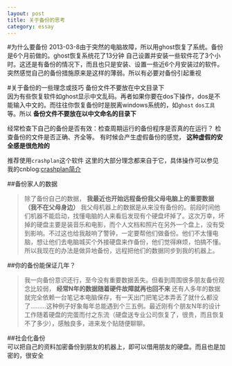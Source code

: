 ```yaml
--- 
layout: post
title: 关于备份的思考
category: essay
--- 
```


#为什么要备份
2013-03-8由于突然的电脑故障，所以用ghost恢复了系统。备份是6个月前做的。ghost恢复系统花了13分钟 自己设置并安装一些软件花了3个小时。这还是有备份的情况下，而且也只是安装、设置一些近6个月安装过的软件。突然感觉自己的备份措施原来是这样的薄弱。所以有必要对备份引起重视

#关于备份的一些理念或技巧
备份文件不要放在中文目录下  
因为有些恢复软件如ghost显示中文乱码。再者如果你要在dos下操作，dos是不能输入中文的。而往往你恢复备份时是脱离windows系统的，如`ghost` `dos工具`等。所以 **备份文件不要放在以中文命名的目录下**

经常检查下自己的备份是否有效：检查周期运行的备份程序是否真的在运行？ 检查备份的文件是否正确、齐全等。 有时候会产生虚假备份的感觉， **这种虚假的安全感是很危险的**

推荐使用`crashplan`这个软件 这里的大部分理念都来自于它，具体操作可以参见 我的cnblog:[crashplan简介](http://www.cnblogs.com/mang/archive/2013/02/21/2920862.html)

##备份家人的数据
>除了备份自己的数据，  **我最近也开始远程备份我父母电脑上的重要数据（我不在父母身边）**  我父母机器上的数据是从来没有备份的。前段时间他们机器不能启动，找懂电脑的人来看后发现有个硬盘坏掉了。这次万幸，坏掉的硬盘主要是装音乐和电影，而个人文档和照片在另外一个盘上，没有受到影响。不过这也给我敲响了警钟，一定要帮他们做备份。他们不太懂电脑，想让他们去电脑城买个外接硬盘来作备份，他们觉得麻烦，怕搞不懂。所以我现在的办法是做异地备份，远程把他们的数据同步到我的机器上。 

##你的备份能保证几年？
>我一向备份意识还行，至今没有重要数据丢失。但看到周围很多朋友备份观念比较弱， **经常N年的数据随着硬件故障就再也回不来** 还有人多年的数据就完全依赖一台笔记本电脑保存，有一天出门把笔记本弄丢了就什么都没了………这种例子好象每年总能遇到个三五例。最近刚有个朋友N年的设计工作随着硬盘的完蛋而付之东流（硬盘送专业公司恢复了，很贵，而且恢复不了多少），感触良多，进来发个贴随便聊聊。 

##社会化备份  
可以把自己的资料加密备份到朋友的机器上，即可以借用朋友的硬盘。而且也是加密的，很安全 


